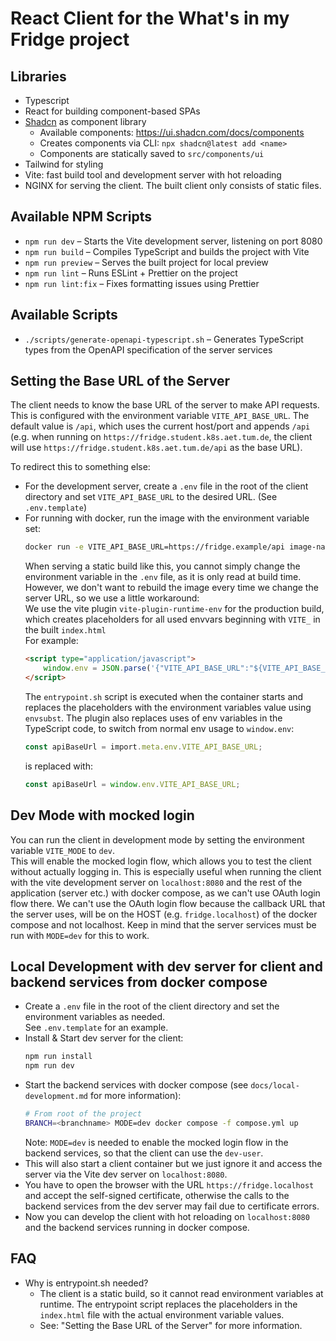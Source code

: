 # React Client for the What's in my Fridge project

## Libraries

- Typescript
- React for building component-based SPAs
- [Shadcn](https://ui.shadcn.com/) as component library
    - Available components: https://ui.shadcn.com/docs/components
    - Creates components via CLI: `npx shadcn@latest add <name>`
    - Components are statically saved to `src/components/ui`
- Tailwind for styling
- Vite: fast build tool and development server with hot reloading
- NGINX for serving the client. The built client only consists of static files.

## Available NPM Scripts

- `npm run dev` – Starts the Vite development server, listening on port 8080
- `npm run build` – Compiles TypeScript and builds the project with Vite
- `npm run preview` – Serves the built project for local preview
- `npm run lint` – Runs ESLint + Prettier on the project
- `npm run lint:fix` – Fixes formatting issues using Prettier

## Available Scripts

- `./scripts/generate-openapi-typescript.sh` – Generates TypeScript types from the OpenAPI specification of the server
  services

## Setting the Base URL of the Server

The client needs to know the base URL of the server to make API requests.  
This is configured with the environment variable `VITE_API_BASE_URL`.
The default value is `/api`, which uses the current host/port and appends `/api` (e.g. when running on
`https://fridge.student.k8s.aet.tum.de`, the client will use `https://fridge.student.k8s.aet.tum.de/api` as the base
URL).

To redirect this to something else:

- For the development server, create a `.env` file in the root of the client directory and set `VITE_API_BASE_URL` to the desired URL. (See `.env.template`)
- For running with docker, run the image with the environment variable set:
    ```bash
    docker run -e VITE_API_BASE_URL=https://fridge.example/api image-name
    ```
    When serving a static build like this, you cannot simply change the environment variable in the `.env` file, as it is
    only read at build time.  
     However, we don't want to rebuild the image every time we change the server URL, so we use a little workaround:  
     We use the vite plugin `vite-plugin-runtime-env` for the production build, which creates placeholders for all used
    envvars beginning with `VITE_` in the built
    `index.html`  
     For example:
    ```html
    <script type="application/javascript">
        window.env = JSON.parse('{"VITE_API_BASE_URL":"${VITE_API_BASE_URL}"}');
    </script>
    ```
    The `entrypoint.sh` script is executed when the container starts and replaces the placeholders with the environment
    variables value using `envsubst`. The plugin also replaces uses of env variables in the TypeScript code, to switch
    from normal env usage to `window.env`:
    ```typescript
    const apiBaseUrl = import.meta.env.VITE_API_BASE_URL;
    ```
    is replaced with:
    ```typescript
    const apiBaseUrl = window.env.VITE_API_BASE_URL;
    ```

## Dev Mode with mocked login

You can run the client in development mode by setting the environment variable `VITE_MODE` to `dev`.  
This will enable the mocked login flow, which allows you to test the client without actually logging in.
This is especially useful when running the client with the vite development server on `localhost:8080`
and the rest of the application (server etc.) with docker compose, as we can't use OAuth login flow there. We can't use
the OAuth login flow because the callback URL that the
server uses, will be on the HOST (e.g. `fridge.localhost`) of the docker compose and not localhost. Keep in mind that
the server services must be run with `MODE=dev` for this to work.

## Local Development with dev server for client and backend services from docker compose

- Create a `.env` file in the root of the client directory and set the environment variables as needed.  
  See `.env.template` for an example.
- Install & Start dev server for the client:
    ```bash
    npm run install
    npm run dev
    ```
- Start the backend services with docker compose (see `docs/local-development.md` for more information):
    ```bash
    # From root of the project
    BRANCH=<branchname> MODE=dev docker compose -f compose.yml up
    ```
    Note: `MODE=dev` is needed to enable the mocked login flow in the backend services, so that the client can use the `dev-user`.
- This will also start a client container but we just ignore it and access the server via the Vite dev server on `localhost:8080`.
- You have to open the browser with the URL `https://fridge.localhost` and accept the self-signed certificate, otherwise the calls to the backend services from the dev server may fail due to certificate errors.
- Now you can develop the client with hot reloading on `localhost:8080` and the backend services running in docker compose.

## FAQ

- Why is entrypoint.sh needed?
    - The client is a static build, so it cannot read environment variables at runtime. The entrypoint script replaces
      the placeholders in the `index.html` file with the actual environment variable values.
    - See: "Setting the Base URL of the Server" for more information.
